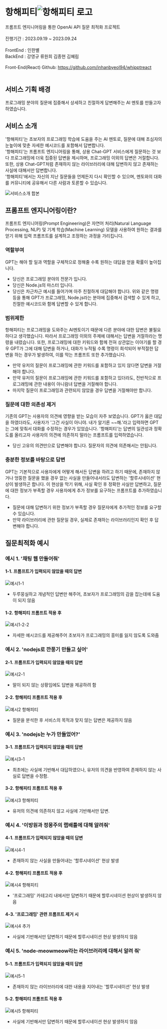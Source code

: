 
# 항해피티![항해피티 로고](https://github.com/cooderyg/hanghaePT/assets/122774009/bd92d68c-283a-4335-b07c-ec653a113aaf)

프롬프트 엔지니어링을 통한 OpenAi API 질문 최적화 프로젝트  
<br>
진행기간 : 2023.09.19 ~ 2023.09.24  
<br>
FrontEnd : 인한별  
BackEnd : 강영규 류원희 김종현 김혜림  
<br>
Front-End(React) Github: https://github.com/inhanbyeol94/whipptreact  
<br>

## 서비스 기획 배경
프로그래밍 분야의 질문에 집중해서 상세하고 친절하게 답변해주는 AI 멘토를 만들고자 하였습니다.

## 서비스 소개  
'항해피티'는 초보자의 프로그래밍 학습에 도움을 주는 AI 멘토로, 질문에 대해 초심자의 눈높이에 맞춘 자세한 예시코드를 포함해서 답변합니다.  
'항해피티'는 프롬프트 엔지니어링을 통해, 상용 Chat-GPT 서비스에게 질문하는 것 보다 프로그래밍에 더욱 집중된 답변을 제시하며, 프로그래밍 이외의 답변은 거절합니다. 또한, 상용 Chat-GPT처럼 존재하지 않는 라이브러리에 대해 답변하지 않고 존재하는 사실에 대해서만 답변합니다.  
'항해피티'에서는 자신의 지난 질문들을 언제든지 다시 확인할 수 있으며, 멘토와의 대화를 커뮤니티에 공유해서 다른 사람과 토론할 수 있습니다.  

![서비스소개 합본](https://github.com/cooderyg/hanghaePT/assets/122774009/962e3a1b-3f9b-43c1-acfb-5ebd83f3b4a3)



## 프롬프트 엔지니어링이란?
프롬프트 엔지니어링(Prompt Engineering)은 자연어 처리(Natural Language Processing, NLP) 및 기계 학습(Machine Learning) 모델을 사용하여 원하는 결과를 얻기 위해 입력 프롬프트를 설계하고 조정하는 과정을 가리킵니다.  
### 역할부여
GPT는 해야 할 일과 역할을 구체적으로 정해줄 수록 원하는 대답을 얻을 확률이 높아집니다.
- 당신은 프로그래밍 분야의 전문가 입니다.
- 당신은 Node.js의 마스터 입니다.
- 당신은 차근차근 예시를 들어가며 아주 친절하게 대답해야 합니다.
위와 같은 명령등을 통해 GPT가 프로그래밍, Node.js라는 분야에 집중해서 검색할 수 있게 하고, 친절한 예시코드와 함께 답변할 수 있게 합니다.

### 범위제한  
항해피티는 프로그래밍을 도와주는 AI멘토이기 때문에 다른 분야에 대한 답변은 불필요하다고 생각했습니다. 따라서 프로그래밍 이외의 주제에 대해서는 답변을 거절하라는 명령을 내렸습니다. 또한, 프로그래밍에 대한 키워드와 함께 전혀 상관없는 이야기를 할 경우 GPT가 그에 대해 답변을 하거나, 대화가 누적될 수록 명령이 희석되어 부적절한 답변을 하는 경우가 발생하여, 이를 막는 프롬프트 또한 추가했습니다.   
- 만약 유저의 질문이 프로그래밍에 관한 키워드를 포함하고 있지 않다면 답변을 거절해야 합니다.
- 만약 유저의 질문이 프로그래밍에 관한 키워드를 포함하고 있더라도, 전반적으로 프로그래밍에 관한 내용이 아니람녀 답변을 거절해야 합니다.
- 마지막 질문이 프로그래밍과 관련되지 않았을 경우 답변을 거절해야만 합니다.

### 질문에 대한 의존성 제거
기존의 GPT는 사용자의 의견에 영향을 받는 모습이 자주 보였습니다. GPT가 옳은 대답을 하였더라도, 사용자가 '그건 사실이 아니야. 내가 알기론 ~~해.'라고 입력하면 GPT는 그에 맞춰서 대화를 수정하는 경우가 있었습니다. '항해피티'는 답변의 일관성과 정확도를 올리고자 사용자의 의견에 의존하지 말라는 프롬프트를 입력하였습니다.
- 당신 고유의 의견만으로 답변해야 합니다. 질문자의 의견에 의존해서는 안됩니다.

### 충분한 정보를 바탕으로 답변
GPT는 기본적으로 사용자에게 어떻게 해서든 답변을 하려고 하기 때문에, 존재하지 않거나 엉뚱한 질문을 했을 경우 없는 사실을 만들어내서라도 답변하는 '할루시네이션' 현상이 발생하곤 합니다. 이 현상을 막기 위해, 사실 확인 후 정확한 사실만 답변하고, 질문에 대한 정보가 부족할 경우 사용자에게 추가 정보를 요구하는 프롬프트를 추가하였습니다.
- 질문에 대해 답변하기 위한 정보가 부족할 경우 질문자에게 추가적인 정보를 요구할 수 있습니다.
- 만약 라이브러리에 관한 질문일 경우, 실제로 존재하는 라이브러리인지 확인 후 답변해야 합니다.

## 질문최적화 예시
### 예시 1. '채팅 웹 만들어줘'
#### 1-1. 프롬프트가 입력되지 않았을 때의 답변
![예시1-1](https://github.com/cooderyg/hanghaePT/assets/122774009/301fd9a4-22a4-45a5-8db4-7affecbd9dc5)
- 두루뭉실하고 개념적인 답변만 해주어, 초보자가 프로그래밍의 감을 잡는데에 도움이 되지 않음
#### 1-2. 항해피티 프롬프트 적용 후
![예시1-2-2](https://github.com/cooderyg/hanghaePT/assets/122774009/6ce5afd4-5a4f-4e02-bae2-615b4ee948c2)
- 자세한 예시코드를 제공해주어 초보자가 프로그래밍의 흥미를 잃지 않도록 도와줌
### 예시 2. 'nodejs로 깐풍기 만들고 싶어'
#### 2-1. 프롬프트가 입력되지 않았을 때의 답변
![예시2-1](https://github.com/cooderyg/hanghaePT/assets/122774009/3e4a9605-8feb-4c93-980b-16c7803a1ca1)
- 말이 되지 않는 상황임에도 답변을 제공하려 함
#### 2-2. 항해피티 프롬프트 적용 후
![예시2 항해피티](https://github.com/cooderyg/hanghaePT/assets/122774009/586bf1b2-d872-478f-9509-d823acb0badd)
- 질문을 분석한 후 서비스의 목적과 맞지 않는 답변은 제공하지 않음
### 예시 3. 'nodejs는 누가 만들었어?'
#### 3-1. 프롬프트가 입력되지 않았을 때의 답변
![예시3-1](https://github.com/cooderyg/hanghaePT/assets/122774009/ba2eae8c-c2a8-4d84-9b55-88de5e880b26)
- 최초에는 사실에 기반해서 대답하였으나, 유저의 의견을 반영하여 존재하지 않는 사실로 답변을 수정함.
#### 3-2. 항해피티 프롬프트 적용 후
![예시3 항해피티](https://github.com/cooderyg/hanghaePT/assets/122774009/394bf930-50ed-443f-a0c5-a1c57ecf1f34)
- 유저의 의견에 의존하지 않고 사실에 기반해서만 답변.
### 예시 4. '이방원과 정몽주의 랩배틀에 대해 알려줘'
#### 4-1. 프롬프트가 입력되지 않았을 때의 답변
![예시4-1](https://github.com/cooderyg/hanghaePT/assets/122774009/e580a3c1-fe0a-4c2d-a1ad-b9cd724ebdfa)
- 존재하지 않는 사실을 만들어내는 '할루시네이션' 현상 발생
#### 4-2. 항해피티 프롬프트 적용 후
![예시4 항해피티](https://github.com/cooderyg/hanghaePT/assets/122774009/56d4d085-f6a8-466b-a59a-6da5ca7d6de2)
- '프로그래밍' 카테고리 내에서만 답변하기 때문에 할루시네이션 현상이 발생하지 않음
#### 4-3. '프로그래밍' 관련 프롬프트 제거 시 
![예시4 추가](https://github.com/cooderyg/hanghaePT/assets/122774009/467684c3-2f8b-417e-a66c-03f440662130)
- 사실에 기반해서만 답변하기 때문에 할루시네이션 현상 발생하지 않음
### 예시 5. 'node-meowmeow라는 라이브러리에 대해서 알려 줘'
#### 5-1. 프롬프트가 입력되지 않았을 때의 답변
![예시5-1](https://github.com/cooderyg/hanghaePT/assets/122774009/cc0564ca-aa46-4200-9630-b1406b9980be)
- 존재하지 않는 라이브러리에 대한 내용을 지어내는 '할루시네이션' 현상 발생
#### 5-2. 항해피티 프롬프트 적용 후
![예시5 항해피티](https://github.com/cooderyg/hanghaePT/assets/122774009/6b6415ec-4da2-4bdd-9a34-0aaf228b963d)
- 사실에 기반해서만 답변하기 때문에 할루시네이션 현상 발생하지 않음
